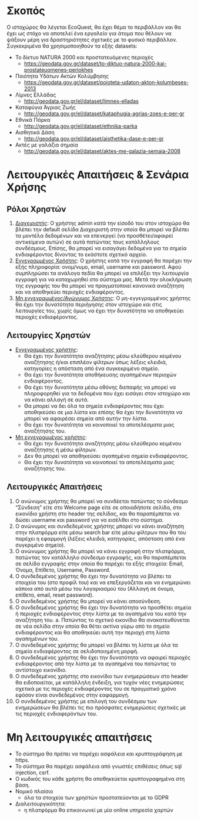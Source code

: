 # Σκοπός
Ο ιστοχώρος θα λέγεται EcoQuest, θα έχει θέμα το περιβάλλον και θα έχει ως στόχο να αποτελεί ένα εργαλείο για άτομα που θέλουν να ψάξουν μέρη για δραστηριότητες σχετικές με το φυσικό περιβάλλον. Συγκεκριμένα θα χρησιμοποιηθούν τα εξής datasets: 
- Το δίκτυο NATURA 2000 και προστατευόμενες περιοχές
    - https://geodata.gov.gr/dataset/to-diktuo-natura-2000-kai-prostateuomenes-periokhes
- Ποιότητα Υδάτων Ακτών Κολύμβησης
    - https://geodata.gov.gr/dataset/poioteta-udaton-akton-kolumbeses-2013
- Λίμνες Ελλάδας
    - http://geodata.gov.gr/el/dataset/limnes-elladas
- Καταφύγια Άγριας Ζωής
    - http://geodata.gov.gr/el/dataset/kataphugia-agrias-zoes-e-per-gr
- Εθνικά Πάρκα
    - http://geodata.gov.gr/el/dataset/ethnika-parka
- Αισθητικά Δάση
    - http://geodata.gov.gr/el/dataset/aisthetika-dase-e-per-gr
- Ακτές με γαλάζια σημαία
    - http://geodata.gov.gr/el/dataset/aktes-me-galazia-semaia-2008
 
# Λειτουργικές Απαιτήσεις & Σενάρια Χρήσης

## Ρόλοι Χρηστών
1. <ins>Διαχειριστής</ins>: Ο χρήστης admin κατά την είσοδό του στον ιστοχώρο θα βλέπει την default σελίδα Διαχειριστή στην οποία θα μπορεί να βλέπει τα μοντέλα δεδομένων και να επενεργεί (να προσθέτει/αφαιρεί αντικείμενα αυτών) σε αυτά πατώντας τους κατάλληλους συνδέσμους. Επίσης, θα μπορεί να εισαγάγει δεδομένα για τα σημεία ενδιαφέροντος δίνοντας το εκάστοτε σχετικό αρχείο.
2. <ins>Εγγεγραμμένος Χρήστης</ins>: Ο χρήστης κατά την εγγραφή θα παρέχει την εξής πληροφορία: ονομ/νυμο, email, username και password. Αφού συμπληρώσει τα ανάλογα πεδία θα μπορεί να επιλέξει την λειτουργία εγγραφή για να καταχωρηθεί στο σύστημα μας. Μετά την ολοκλήρωση της εγγραφής του θα μπορεί να πραγματοποιεί κανονικά αναζήτηση και να αποθηκεύει περιοχές ενδιαφέροντος.
3. <ins>Μη εγγεγραμμένος/Ανώνυμος Χρήστης</ins>: Ο μη-εγγεγραμμένος χρήστης θα έχει την δυνατότητα περιήγησης στον ιστοχώρο και στις λειτουργίες του, χωρίς όμως να έχει την δυνατότητα να αποθηκεύει περιοχές ενδιαφέροντος.  

## Λειτουργίες Χρηστών
- <ins>Εγγεγραμμένος χρήστης</ins>:
    - Θα έχει την δυνατότητα αναζήτησης μέσω ελεύθερου κειμένου αναζήτησης ή/και επιπλέον φίλτρων όπως λέξεις κλειδιά, κατηγορίες η απόσταση από ένα συγκεκριμένο σημείο.
    - Θα έχει την δυνατότητα αποθήκευσης αγαπημένων περιοχών ενδιαφέροντος.
    - Θα έχει την δυνατότητα μέσω οθόνης διεπαφής να μπορεί να πληροφορηθεί για τα δεδομένα που έχει εισάγει στον ιστοχώρο και να κάνει αλλαγή σε αυτά.
    - Θα μπορεί να δει όλα τα σημεία ενδιαφέροντος που έχει αποθηκεύσει σε μια λίστα και επίσης θα έχει την δυνατότητα να μπορεί να αφαιρέσει σημεία από αυτήν την λίστα.
    - Θα έχει την δυνατότητα να κοινοποιεί τα αποτελέσματα μιας αναζήτησης του.
- <ins>Μη εγγεγραμμένος χρήστης</ins>:
    - Θα έχει την δυνατότητα αναζήτησης μέσω ελεύθερου κειμένου αναζήτησης ή μέσω φίλτρων.
    - Δεν θα μπορεί να αποθηκεύσει αγαπημένα σημεία ενδιαφέροντος.
    - Θα έχει την δυνατότητα να κοινοποιεί τα αποτελέσματα μιας αναζήτησης του.

## Λειτουργικές Απαιτήσεις
1. Ο ανώνυμος χρήστης θα μπορεί να συνδέεται πατώντας το σύνδεσμο “Σύνδεση” είτε στο Welcome page είτε σε οποιαδήποτε σελίδα, στο εικονίδιο χρήστη στο header της σελίδας, και θα παραπέμπεται να δώσει username και password για να εισέλθει στο σύστημα.
2. Ο ανώνυμος και συνδεδεμένος χρήστης μπορεί να κάνει αναζήτηση στην πλατφόρμα είτε μέσω search bar είτε μέσω φίλτρων που θα του παρέχει η εφαρμογή (λέξεις κλειδιά, κατηγορίες, απόσταση από ένα συγκριμένο σημείο).
3. Ο ανώνυμος χρήστης θα μπορεί να κάνει εγγραφή στην πλατφόρμα, πατώντας τον κατάλληλο σύνδεσμο εγγραφής, και θα παραπέμπεται σε σελίδα εγγραφής στην οποία θα παρέχει τα εξής στοιχεία: Email, Όνομα, Επίθετο, Username, Password.
4. Ο συνδεδεμένος χρήστης θα έχει την δυνατότητα να βλέπει τα στοιχεία του (στο προφίλ του) και να επεξεργάζεται και να ενημερώνει κάποια από αυτά μέσω του λογαριασμού του (Αλλαγή σε όνομα, επίθετο, email, reset password).
5. Ο συνδεδεμένος χρήστης θα μπορεί να κάνει αποσύνδεση.
6. Ο συνδεδεμένος χρήστης θα έχει την δυνατότητα να προσθέτει σημεία ή περιοχές ενδιαφέροντος στην λίστα με τα αγαπημένα του κατά την αναζήτηση του.
    a. Πατώντας το σχετικό εικονίδιο θα ανακατευθύνεται σε νέα σελίδα στην οποία θα θέτει ακτίνα γύρω από το σημείο ενδιαφέροντος και θα αποθηκεύει αυτή την περιοχή στη λίστα αγαπημένων του.
7. Ο συνδεδεμένος χρήστης θα μπορεί να βλέπει τη λίστα με όλα τα σημεία ενδιαφέροντος σε σελιδοποιημένη μορφή.
8. Ο συνδεδεμένος χρήστης θα έχει την δυνατότητα να αφαιρεί περιοχές ενδιαφέροντος από την λίστα με τα αγαπημένα του πατώντας το αντίστοιχο εικονίδιο.
9. Ο συνδεδεμένος χρήστης στο εικονίδιο των ενημερώσεων στο header θα ειδοποιείται, με κατάλληλη ένδειξη, για τυχόν νέες ενημερώσεις σχετικά με τις περιοχές ενδιαφέροντος του σε πραγματικό χρόνο εφόσον είναι συνδεδεμένος στην εαφαρμογή.
10. Ο συνδεδεμένος χρήστης με επιλογή του συνδέσμου των ενημερώσεων θα βλέπει τις πιο πρόσφατες ενημερώσεις σχετικές με τις περιοχές ενδιαφερόντων του.
    
# Μη λειτουργικές απαιτήσεις
- Το σύστημα θα πρέπει να παρέχει ασφάλεια και κρυπτογράφηση με https.
- Το σύστημα θα παρέχει ασφάλεια από γνωστές επιθέσεις όπως sql injection, csrf.
- Ο κωδικός του κάθε χρήστη θα αποθηκεύεται κρυπτογραφημένα στη βάση.
- Νομικό πλαίσιο
    - όλα τα στοιχεία των χρηστών προστατεύονται με το GDPR
- Διαλειτουργικότητα: 
    - η πλατφόρμα θα επικοινωνεί με μία online υπηρεσία χαρτών
